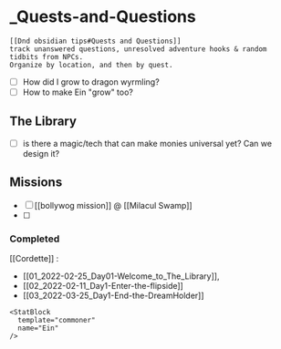 # _Quests-and-Questions
```ad-note
[[Dnd obsidian tips#Quests and Questions]]
track unanswered questions, unresolved adventure hooks & random tidbits from NPCs. 
Organize by location, and then by quest.
```
- [ ] How did I grow to dragon wyrmling?
- [ ] How to make Ein "grow" too?

## The Library
- [ ] is there a magic/tech that can make monies universal yet? Can we design it?

## Missions
- [ ] [[bollywog mission]] @  [[Milacul Swamp]]
- [ ] 
### Completed
[[Cordette]] :
- [[01_2022-02-25_Day01-Welcome_to_The_Library]], 
- [[02_2022-02-11_Day1-Enter-the-flipside]]
-  [[03_2022-03-25_Day1-End-the-DreamHolder]]

```mdx
<StatBlock
  template="commoner"
  name="Ein"
/>
```
